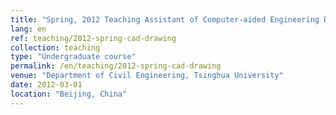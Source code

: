 ```yaml
---
title: "Spring, 2012 Teaching Assistant of Computer-aided Engineering Drawing"
lang: en
ref: teaching/2012-spring-cad-drawing
collection: teaching
type: "Undergraduate course"
permalink: /en/teaching/2012-spring-cad-drawing
venue: "Department of Civil Engineering, Tsinghua University"
date: 2012-03-01
location: "Beijing, China"
---
```


